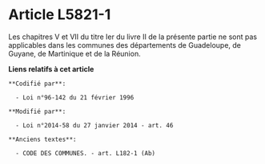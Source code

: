# Article L5821-1

Les chapitres V et VII  du titre Ier du livre II de la présente partie ne sont pas applicables dans les communes des
départements de Guadeloupe, de Guyane, de Martinique et de la Réunion.

**Liens relatifs à cet article**

	**Codifié par**:

	  - Loi n°96-142 du 21 février 1996

	**Modifié par**:

	  - Loi n°2014-58 du 27 janvier 2014 - art. 46

	**Anciens textes**:

	  - CODE DES COMMUNES. - art. L182-1 (Ab)

